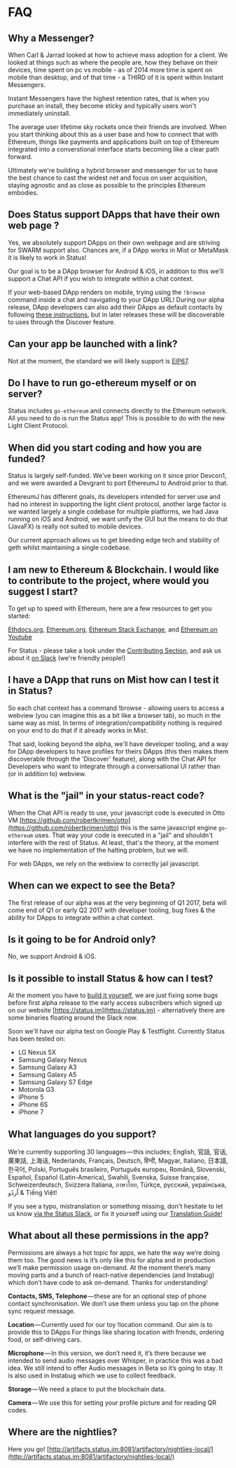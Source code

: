 # FAQ

## Why a Messenger?

When Carl & Jarrad looked at how to achieve mass adoption for a client. We looked at things such as where the people are, how they behave on their devices, time spent on pc vs mobile - as of 2014 more time is spent on mobile than desktop, and of that time - a THIRD of it is spent within Instant Messengers.

Instant Messengers have the highest retention rates, that is when you purchase an install, they become sticky and typically users won't immediately uninstall. 

The average user lifetime sky rockets once their friends are involved. When you start thinking about this as a user base and how to connect that with Ethereum, things like payments and applications built on top of Ethereum integrated into a converstional interface starts becoming like a clear path forward.

Ultimately we're building a hybrid browser and messenger for us to have the best chance to cast the widest net and focus on user acquisition, staying agnostic and as close as possible to the principles Ethereum embodies.

## Does Status support DApps that have their own web page ?

Yes, we absolutely support DApps on their own webpage and are striving for SWARM support also. Chances are, if a DApp works in Mist or MetaMask it is likely to work in Status!

Our goal is to be a DApp browser for Android & iOS, in addition to this we'll support a Chat API if you wish to integrate within a chat context.

If your web-based DApp renders on mobile, trying using the `!browse` command inside a chat and navigating to your DApp URL! During our alpha release, DApp developers can also add their DApps as default contacts by following [these instructions](../contributing/development/adding-dapps.md), but in later releases these will be discoverable to uses through the Discover feature.

 
## Can your app be launched with a link?

Not at the moment, the standard we will likely support is [EIP67](https://github.com/ethereum/EIPs/issues/67).

## Do I have to run go-ethereum myself or on server?

Status includes `go-ethereum` and connects directly to the Ethereum network. All you need to do is run the Status app! This is possible to do with the new Light Client Protocol.

## When did you start coding and how you are funded?

Status is largely self-funded.  We've been working on it since prior Devcon1, and we were awarded a Devgrant to port EthereumJ to Android prior to that.

EthereumJ has different goals, its developers intended for server use and had no interest in supporting the light client protocol, another large factor is we wanted largely a single codebase for multiple platforms, we had Java running on iOS and Android, we want unify the GUI but the means to do that (JavaFX) is really not suited to mobile devices. 

Our current approach allows us to get bleeding edge tech and stability of geth whilst maintaining a single codebase.

## I am new to Ethereum & Blockchain. I would like to contribute to the project, where would you suggest I start?

To get up to speed with Ethereum, here are a few resources to get you started:

[Ethdocs.org](http://www.ethdocs.org/en/latest/),
[Ethereum.org](http://ethereum101.org/), 
[Ethereum Stack Exchange](http://ethereum.stackexchange.com/), and 
[Ethereum on Youtube](https://www.youtube.com/user/ethereumproject/playlists)

For Status - please take a look under the [Contributing Section](../index.md#how-to-contribute), and ask us about it [on Slack](https://status.im) (we're friendly people!)

## I have a DApp that runs on Mist how can I test it in Status?

So each chat context has a command !browse - allowing users to access a webview (you can imagine this as a bit like a browser tab), so much in the same way as mist. In terms of integration/compatibility nothing is required on your end to do that if it already works in Mist.

That said, looking beyond the alpha, we'll have developer tooling, and a way for DApp developers to have profiles for theirs DApps (this then makes them discoverable through the 'Discover' feature), along with the Chat API for Developers who want to integrate through a conversational UI rather than (or in addition to) webview.

##  What is the "jail" in your status-react code?

When the Chat API is ready to use, your javascript code is executed in Otto VM  [https://github.com/robertkrimen/otto](https://github.com/robertkrimen/otto)  this is the same javascript engine `go-ethereum` uses. That way your code is executed in a "jail" and shouldn't interfere with the rest of Status. At least, that's the theory, at the moment we have no implementation of the halting problem, but we will.

For web DApps, we rely on the webview to correctly jail javascript.

## When can we expect to see the Beta?
The first release of our alpha was at the very beginning of Q1 2017, beta will come end of Q1 or early Q2 2017 with developer tooling, bug fixes & the ability for DApps to integrate within a chat context.

## Is it going to be for Android only? 

No, we support Android & iOS.

## Is it possible to install Status & how can I test?

At the moment you have to [build it yourself](../contributing/development/building-status.md), we are just fixing some bugs before first alpha release to the early access subscribers which signed up on our website [https://status.im](https://status.im) - alternatively there are some binaries floating around the Slack now.

Soon we'll have our alpha test on Google Play & Testflight. Currently Status has been tested on:

- LG Nexus 5X
- Samsung Galaxy Nexus
- Samsung Galaxy A3
- Samsung Galaxy A5
- Samsung Galaxy S7 Edge
- Motorola G3
- iPhone 5
- iPhone 6S
- iPhone 7

## What languages do you support?

We’re currently supporting 30 languages — this includes; English, 官話, 官话, 廣東話, 上海话, Nederlands, Français, Deutsch, हिन्दी, Magyar, Italiano, 日本語, 한국어, Polski, Português brasileiro, Português europeu, Română, Slovenski, Español, Español (Latin-America), Swahili, Svenska, Suisse française, Schweizerdeutsch, Svizzera Italiana, ภาษาไทย, Türkçe, русский, українська, اُردُو & Tiếng Việt!

If you see a typo, mistranslation or something missing, don't hesitate to let us know [via the Status Slack](http://slack.status.im), or fix it yourself using our [Translation Guide!](../contributing/translations.md)

## What about all these permissions in the app?

Permissions are always a hot topic for apps, we hate the way we’re doing them too. The good news is it’s only like this for alpha and in production we’ll make permission usage on-demand. At the moment there’s many moving parts and a bunch of react-native dependencies (and Instabug) which don’t have code to ask on-demand. Thanks for understanding!

**Contacts, SMS, Telephone** — these are for an optional step of phone contact synchronisation. We don’t use them unless you tap on the phone sync request message.  

**Location** — Currently used for our toy !location command. Our aim is to provide this to DApps For things like sharing location with friends, ordering food, or self-driving cars.  

**Microphone** — In this version, we don’t need it, it’s there because we intended to send audio messages over Whisper, in practice this was a bad idea. We still intend to offer Audio messages in Beta so it’s going to stay. It is also used in Instabug which we use to collect feedback.  

**Storage** — We need a place to put the blockchain data.  

**Camera** — We use this for setting your profile picture and for reading QR codes.  

## Where are the nightlies?

Here you go!
[http://artifacts.status.im:8081/artifactory/nightlies-local/](http://artifacts.status.im:8081/artifactory/nightlies-local/)





